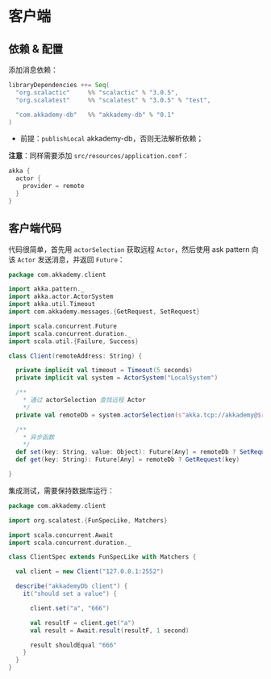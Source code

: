 # 客户端

## 依赖 & 配置

添加消息依赖：

```Scala
libraryDependencies ++= Seq(
  "org.scalactic"     %% "scalactic" % "3.0.5",
  "org.scalatest"     %% "scalatest" % "3.0.5" % "test",

  "com.akkademy-db"   %% "akkademy-db" % "0.1"
)
```

* 前提：`publishLocal` akkademy-db，否则无法解析依赖；

**注意**：同样需要添加 `src/resources/application.conf`：

```Scala
akka {
  actor {
    provider = remote
  }
}
```

## 客户端代码

代码很简单，首先用 `actorSelection` 获取远程 `Actor`，然后使用 ask pattern 向该 `Actor` 发送消息，并返回 `Future`：

```Scala
package com.akkademy.client

import akka.pattern._
import akka.actor.ActorSystem
import akka.util.Timeout
import com.akkademy.messages.{GetRequest, SetRequest}

import scala.concurrent.Future
import scala.concurrent.duration._
import scala.util.{Failure, Success}

class Client(remoteAddress: String) {

  private implicit val timeout = Timeout(5 seconds)
  private implicit val system = ActorSystem("LocalSystem")

  /**
    * 通过 actorSelection 查找远程 Actor
    */
  private val remoteDb = system.actorSelection(s"akka.tcp://akkademy@$remoteAddress/user/akkademy-db")

  /**
    * 异步函数
    */
  def set(key: String, value: Object): Future[Any] = remoteDb ? SetRequest(key, value)
  def get(key: String): Future[Any] = remoteDb ? GetRequest(key)

}
```

集成测试，需要保持数据库运行：

```Scala
package com.akkademy.client

import org.scalatest.{FunSpecLike, Matchers}

import scala.concurrent.Await
import scala.concurrent.duration._

class ClientSpec extends FunSpecLike with Matchers {

  val client = new Client("127.0.0.1:2552")

  describe("akkademyDb client") {
    it("should set a value") {

      client.set("a", "666")

      val resultF = client.get("a")
      val result = Await.result(resultF, 1 second)

      result shouldEqual "666"
    }
  }
}
```
